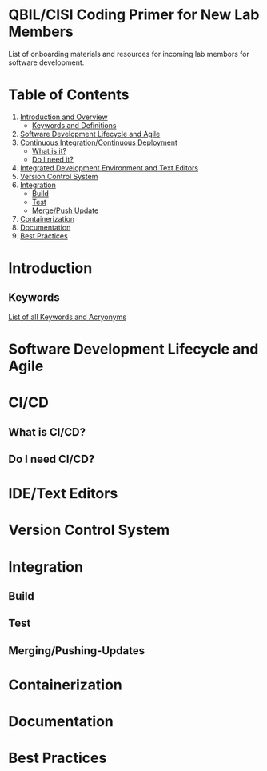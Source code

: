 # QBIL/CISI Coding Primer for New Lab Members
List of onboarding materials and resources for incoming lab membors for software development. 


# Table of Contents
1. [Introduction and Overview](#introduction)
    * [Keywords and Definitions](#keywords)
2. [Software Development Lifecycle and Agile](#software-development-lifecycle-and-agile)
3. [Continuous Integration/Continuous Deployment](#cicd)
    * [What is it?](#what-is-cicd)
    * [Do I need it?](#do-i-need-cicd)
4. [Integrated Development Environment and Text Editors](#idetext-editors)
5. [Version Control System](#version-control-system)
6. [Integration](#integration)
    * [Build](#build)
    * [Test](#test)
    * [Merge/Push Update](#mergingpushing-updates)
7. [Containerization](#containerization)
8. [Documentation](#documentation)
9. [Best Practices](#best-practices)


# Introduction
## Keywords
[List of all Keywords and Acryonyms][keywords]


# Software Development Lifecycle and Agile


# CI/CD
## What is CI/CD?

## Do I need CI/CD?


# IDE/Text Editors


# Version Control System


# Integration
## Build
## Test
## Merging/Pushing-Updates


# Containerization


# Documentation


# Best Practices

[keywords]: keywords.md